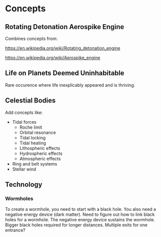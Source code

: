 # Concepts

## Rotating Detonation Aerospike Engine
Combines concepts from:

https://en.wikipedia.org/wiki/Rotating_detonation_engine

https://en.wikipedia.org/wiki/Aerospike_engine

## Life on Planets Deemed Uninhabitable
Rare occurence where life inexplicably appeared and is thriving.

## Celestial Bodies
Add concepts like:
* Tidal forces
  * Roche limit
  * Orbital resonance
  * Tidal locking
  * Tidal heating
  * Lithospheric effects
  * Hydrospheric effects
  * Atmospheric effects
* Ring and belt systems
* Stellar wind

## Technology
### Wormholes
To create a wormhole, you need to start with a black hole. You also need a negative energy device (dark matter). Need to figure out how to link black holes for a wormhole. The negative energy device sustains the wormhole. Bigger black holes required for longer distances. Multiple exits for one entrance?
